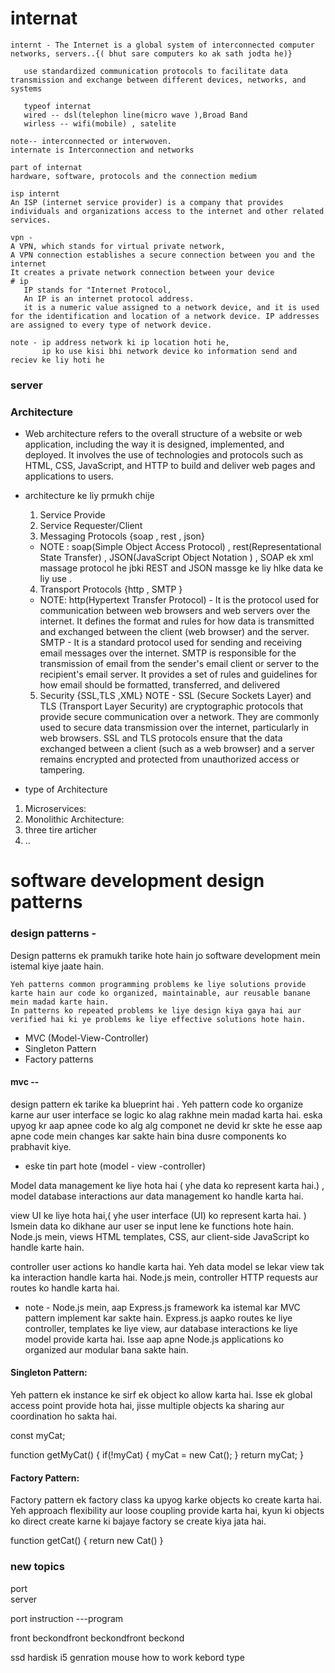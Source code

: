 # internat

```
internt - The Internet is a global system of interconnected computer networks, servers..{( bhut sare computers ko ak sath jodta he)}

   use standardized communication protocols to facilitate data transmission and exchange between different devices, networks, and systems

   typeof internat
   wired -- dsl(telephon line(micro wave ),Broad Band
   wirless -- wifi(mobile) , satelite

note-- interconnected or interwoven.
internate is Interconnection and networks

part of internat
hardware, software, protocols and the connection medium

isp internt
An ISP (internet service provider) is a company that provides individuals and organizations access to the internet and other related services.

vpn -
A VPN, which stands for virtual private network,
A VPN connection establishes a secure connection between you and the internet
It creates a private network connection between your device
# ip
   IP stands for "Internet Protocol,
   An IP is an internet protocol address.
   it is a numeric value assigned to a network device, and it is used for the identification and location of a network device. IP addresses are assigned to every type of network device.

note - ip address network ki ip location hoti he,
       ip ko use kisi bhi network device ko information send and reciev ke liy hoti he
```

### server

### Architecture

- Web architecture refers to the overall structure of a website or web application, including the way it is designed, implemented, and deployed. It involves the use of technologies and protocols such as HTML, CSS, JavaScript, and HTTP to build and deliver web pages and applications to users.

* architecture ke liy prmukh chije

  1. Service Provide
  2. Service Requester/Client
  3. Messaging Protocols {soap , rest , json}

  - NOTE : soap(Simple Object Access Protocol) , rest(Representational State Transfer) , JSON(JavaScript Object Notation ) , SOAP ek xml massage protocol he jbki REST and JSON massge ke liy hlke data ke liy use .

  4. Transport Protocols {http , SMTP }

  - NOTE: http(Hypertext Transfer Protocol) - It is the protocol used for communication between web browsers and web servers over the internet. It defines the format and rules for how data is transmitted and exchanged between the client (web browser) and the server.
    SMTP - It is a standard protocol used for sending and receiving email messages over the internet. SMTP is responsible for the transmission of email from the sender's email client or server to the recipient's email server. It provides a set of rules and guidelines for how email should be formatted, transferred, and delivered

  5. Security {SSL,TLS ,XML}
     NOTE - SSL (Secure Sockets Layer) and TLS (Transport Layer Security) are cryptographic protocols that provide secure communication over a network. They are commonly used to secure data transmission over the internet, particularly in web browsers. SSL and TLS protocols ensure that the data exchanged between a client (such as a web browser) and a server remains encrypted and protected from unauthorized access or tampering.

* type of Architecture

1.  Microservices:
2.  Monolithic Architecture:
3.  three tire articher
4.  ..

# software development design patterns

### design patterns -

Design patterns ek pramukh tarike hote hain jo software development mein istemal kiye jaate hain.

    Yeh patterns common programming problems ke liye solutions provide karte hain aur code ko organized, maintainable, aur reusable banane mein madad karte hain.
    In patterns ko repeated problems ke liye design kiya gaya hai aur verified hai ki ye problems ke liye effective solutions hote hain.

- MVC (Model-View-Controller)
- Singleton Pattern
- Factory patterns

#### mvc --

design pattern ek tarike ka blueprint hai .
Yeh pattern code ko organize karne aur user interface se logic ko alag rakhne mein madad karta hai.
eska upyog kr aap apnee code ko alg alg componet ne devid kr skte he esse aap apne code mein changes kar sakte hain bina dusre components ko prabhavit kiye.

- eske tin part hote (model - view -controller)

Model data management ke liye hota hai ( yhe data ko represent karta hai.) ,
model database interactions aur data management ko handle karta hai.

view UI ke liye hota hai,( yhe user interface (UI) ko represent karta hai. ) Ismein data ko dikhane aur user se input lene ke functions hote hain. Node.js mein, views HTML templates, CSS, aur client-side JavaScript ko handle karte hain.

controller user actions ko handle karta hai. Yeh data model se lekar view tak ka interaction handle karta hai. Node.js mein, controller HTTP requests aur routes ko handle karta hai.

- note -
  Node.js mein, aap Express.js framework ka istemal kar MVC pattern implement kar sakte hain. Express.js aapko routes ke liye controller, templates ke liye view, aur database interactions ke liye model provide karta hai. Isse aap apne Node.js applications ko organized aur modular bana sakte hain.

#### Singleton Pattern:

Yeh pattern ek instance ke sirf ek object ko allow karta hai. Isse ek global access point provide hota hai, jisse multiple objects ka sharing aur coordination ho sakta hai.

const myCat;

function getMyCat() {
if(!myCat) {
myCat = new Cat();
}
return myCat;
}

#### Factory Pattern:

Factory pattern ek factory class ka upyog karke objects ko create karta hai. Yeh approach flexibility aur loose coupling provide karta hai, kyun ki objects ko direct create karne ki bajaye factory se create kiya jata hai.

function getCat() {
return new Cat()
}

### new topics

port  
server

port
instruction ---program

front beckondfront beckondfront beckond

ssd hardisk
i5 genration
mouse how to work
kebord type
